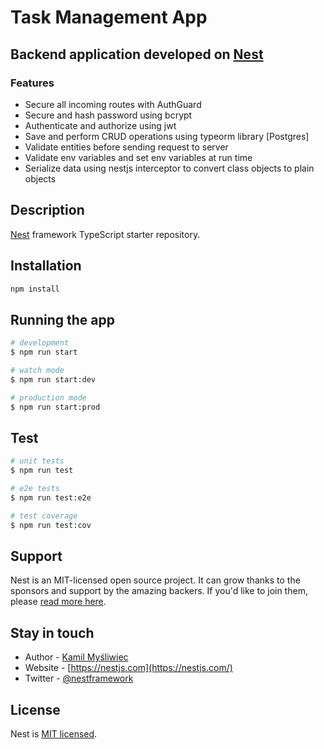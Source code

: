 # Task Management App

## Backend application developed on [Nest](https://github.com/nestjs/nest)

### Features

- Secure all incoming routes with AuthGuard
- Secure and hash password using bcrypt
- Authenticate and authorize using jwt
- Save and perform CRUD operations using typeorm library [Postgres]
- Validate entities before sending request to server
- Validate env variables and set env variables at run time
- Serialize data using nestjs interceptor to convert class objects to plain objects

## Description

[Nest](https://github.com/nestjs/nest) framework TypeScript starter repository.

## Installation

```bash
npm install
```

## Running the app

```bash
# development
$ npm run start

# watch mode
$ npm run start:dev

# production mode
$ npm run start:prod
```

## Test

```bash
# unit tests
$ npm run test

# e2e tests
$ npm run test:e2e

# test coverage
$ npm run test:cov
```

## Support

Nest is an MIT-licensed open source project. It can grow thanks to the sponsors and support by the amazing backers. If you'd like to join them, please [read more here](https://docs.nestjs.com/support).

## Stay in touch

- Author - [Kamil Myśliwiec](https://kamilmysliwiec.com)
- Website - [https://nestjs.com](https://nestjs.com/)
- Twitter - [@nestframework](https://twitter.com/nestframework)

## License

Nest is [MIT licensed](LICENSE).
